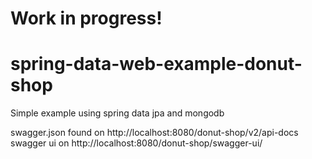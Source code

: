 # Work in progress!

# spring-data-web-example-donut-shop

Simple example using spring data jpa and mongodb

swagger.json found on http://localhost:8080/donut-shop/v2/api-docs
swagger ui on http://localhost:8080/donut-shop/swagger-ui/
